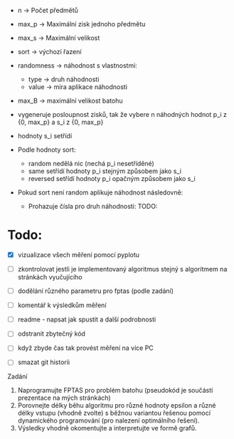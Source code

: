 
- n -> Počet předmětů
- max_p -> Maximální zisk jednoho předmětu
- max_s -> Maximální velikost
- sort -> výchozí řazení
- randomness -> náhodnost s vlastnostmi:
  - type -> druh náhodnosti
  - value -> míra aplikace náhodnosti
- max_B -> maximální velikost batohu



- vygeneruje posloupnost zisků, 
  tak že vybere n náhodných hodnot p_i z {0, max_p} a s_i z {0, max_p}
- hodnoty s_i setřídí
- Podle hodnoty sort:
  - random nedělá nic (nechá p_i nesetříděné)
  - same setřídí hodnoty p_i stejným způsobem jako s_i
  - reversed setřídí hodnoty p_i opačným způsobem jako s_i
- Pokud sort není random aplikuje náhodnost následovně:
  - Prohazuje čísla pro druh náhodnosti:
    TODO:


# Todo:
- [X] vizualizace všech měření pomocí pyplotu
- [ ] zkontrolovat jestli je implementovaný algoritmus stejný s algoritmem na stránkách vyučujícího
- [ ] dodělání různého parametru pro fptas (podle zadání)
- [ ] komentář k výsledkům měření
- [ ] readme - napsat jak spustit a další podrobnosti
- [ ] odstranit zbytečný kód
- [ ] když zbyde čas tak provést měření na více PC
- [ ] smazat git historii


Zadání
1. Naprogramujte FPTAS pro problém batohu (pseudokód je součástí prezentace na mých stránkách) 
2. Porovnejte délky běhu algoritmu pro různé hodnoty epsilon a různé délky vstupu (vhodně zvolte) 
    s běžnou variantou řešenou pomocí dynamického programování (pro nalezení optimálního řešení).
3. Výsledky vhodně okomentujte a interpretujte ve formě grafů.
